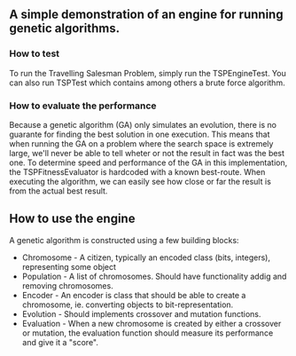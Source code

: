## A simple demonstration of an engine for running genetic algorithms.

### How to test
To run the Travelling Salesman Problem, simply run the TSPEngineTest. You can also run TSPTest
which contains among others a brute force algorithm.

### How to evaluate the performance
Because a genetic algorithm (GA) only simulates an evolution, there is no guarante for finding the best solution in one execution.
This means that when running the GA on a problem where the search space is extremely large, we'll never be able to tell
wheter or not the result in fact was the best one. To determine speed and performance of the GA in this implementation, the
TSPFitnessEvaluator is hardcoded with a known best-route. When executing the algorithm, we can easily see how close or far the result
is from the actual best result.

## How to use the engine
A genetic algorithm is constructed using a few building blocks:

* Chromosome - A citizen, typically an encoded class (bits, integers), representing some object
* Population - A list of chromosomes. Should have functionality addig and removing chromosomes.
* Encoder - An encoder is class that should be able to create a chromosome, ie. converting objects to bit-representation.
* Evolution - Should implements crossover and mutation functions.
* Evaluation - When a new chromosome is created by either a crossover or mutation, the evaluation function should
measure its performance and give it a "score".
